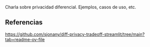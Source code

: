 Charla sobre privacidad diferencial. Ejemplos, casos de uso, etc.

## Referencias

https://github.com/sjonany/diff-privacy-tradeoff-streamlit/tree/main?tab=readme-ov-file
